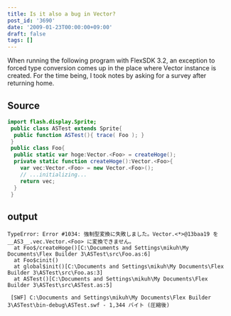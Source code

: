 ```yaml
---
title: Is it also a bug in Vector?
post_id: '3690'
date: '2009-01-23T00:00:00+09:00'
draft: false
tags: []
---
```


When running the following program with FlexSDK 3.2, an exception to forced type conversion comes up in the place where Vector instance is created. For the time being, I took notes by asking for a survey after returning home.

## Source

```ActionScript
import flash.display.Sprite; 
 public class ASTest extends Sprite{ 
  public function ASTest(){ trace( Foo ); } 
 } 
 public class Foo{ 
  public static var hoge:Vector.<Foo> = createHoge(); 
  private static function createHoge():Vector.<Foo>{ 
    var vec:Vector.<Foo> = new Vector.<Foo>(); 
    // ...initializing... 
    return vec; 
  } 
 } 

```

## output

```
TypeError: Error #1034: 強制型変換に失敗しました。Vector.<*>@13baa19 を __AS3__.vec.Vector.<Foo> に変換できません。 
  at Foo$/createHoge()[C:\Documents and Settings\mikuh\My Documents\Flex Builder 3\ASTest\src\Foo.as:6] 
  at Foo$cinit() 
  at global$init()[C:\Documents and Settings\mikuh\My Documents\Flex Builder 3\ASTest\src\Foo.as:3] 
  at ASTest()[C:\Documents and Settings\mikuh\My Documents\Flex Builder 3\ASTest\src\ASTest.as:5] 
 
 [SWF] C:\Documents and Settings\mikuh\My Documents\Flex Builder 3\ASTest\bin-debug\ASTest.swf - 1,344 バイト (圧縮後) 

```